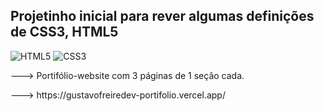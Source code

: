 ## Projetinho inicial para rever algumas definições de CSS3, HTML5
![HTML5](https://img.shields.io/badge/html5-%23E34F26.svg?style=for-the-badge&logo=html5&logoColor=white) ![CSS3](https://img.shields.io/badge/css3-%231572B6.svg?style=for-the-badge&logo=css3&logoColor=white)  

<p>---> Portifólio-website com 3 páginas de 1 seção cada.</p>
<p>---> https://gustavofreiredev-portifolio.vercel.app/</p>
